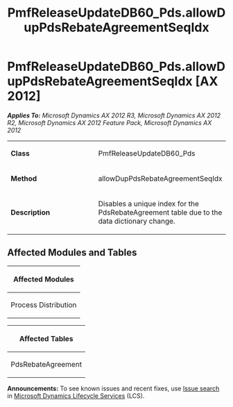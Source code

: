 ﻿---
title: PmfReleaseUpdateDB60_Pds.allowDupPdsRebateAgreementSeqIdx
TOCTitle: PmfReleaseUpdateDB60_Pds.allowDupPdsRebateAgreementSeqIdx
ms:assetid: 11b0a2fc-1b03-6279-55c1-c297a5deedc7
ms:mtpsurl: https://msdn.microsoft.com/en-us/library/JJ735807(v=AX.60)
ms:contentKeyID: 49706717
ms.date: 05/18/2015
mtps_version: v=AX.60
---

# PmfReleaseUpdateDB60\_Pds.allowDupPdsRebateAgreementSeqIdx [AX 2012]


_**Applies To:** Microsoft Dynamics AX 2012 R3, Microsoft Dynamics AX 2012 R2, Microsoft Dynamics AX 2012 Feature Pack, Microsoft Dynamics AX 2012_

<table>
<colgroup>
<col style="width: 50%" />
<col style="width: 50%" />
</colgroup>
<tbody>
<tr class="odd">
<td><p><strong>Class</strong></p></td>
<td><p>PmfReleaseUpdateDB60_Pds</p></td>
</tr>
<tr class="even">
<td><p><strong>Method</strong></p></td>
<td><p>allowDupPdsRebateAgreementSeqIdx</p></td>
</tr>
<tr class="odd">
<td><p><strong>Description</strong></p></td>
<td><p>Disables a unique index for the PdsRebateAgreement table due to the data dictionary change.</p></td>
</tr>
</tbody>
</table>


## Affected Modules and Tables

<table>
<colgroup>
<col style="width: 100%" />
</colgroup>
<thead>
<tr class="header">
<th><p>Affected Modules</p></th>
</tr>
</thead>
<tbody>
<tr class="odd">
<td><p>Process Distribution</p></td>
</tr>
</tbody>
</table>


<table>
<colgroup>
<col style="width: 100%" />
</colgroup>
<thead>
<tr class="header">
<th><p>Affected Tables</p></th>
</tr>
</thead>
<tbody>
<tr class="odd">
<td><p>PdsRebateAgreement</p></td>
</tr>
</tbody>
</table>

  
**Announcements:** To see known issues and recent fixes, use [Issue search](http://go.microsoft.com/fwlink/?linkid=389258) in [Microsoft Dynamics Lifecycle Services](http://go.microsoft.com/fwlink/?linkid=306505) (LCS).

